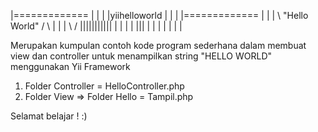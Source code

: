 |============= |  |   |
|yiihelloworld |  |   |
|============= |  |   |        \  "Hello World" /
 \            |   |   |         \              /
  |||||||||||     |   |
                  |   |
      |||         |   |
                  |   |
       |          |   | 
       
       
Merupakan kumpulan contoh kode program sederhana dalam membuat view dan controller untuk menampilkan string "HELLO WORLD" menggunakan Yii Framework
1. Folder Controller = HelloController.php
2. Folder View => Folder Hello = Tampil.php

Selamat belajar ! :)
